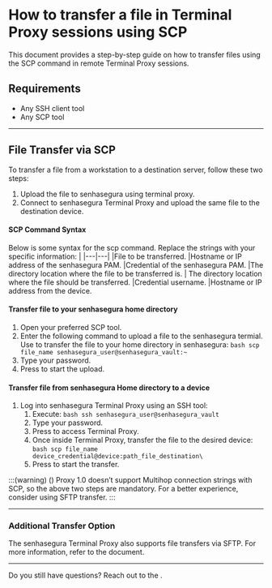 # How to transfer a file in Terminal Proxy sessions using SCP 

This document provides a step-by-step guide on how to transfer files using the SCP command in remote Terminal Proxy sessions.

## Requirements

* Any SSH client tool
* Any SCP tool

---
## File Transfer via SCP
To transfer a file from a workstation to a destination server, follow these two steps:

1. Upload the file to senhasegura using terminal proxy.
2. Connect to senhasegura Terminal Proxy and upload the same file to the destination device.

#### SCP Command Syntax

Below is some syntax for the scp command. Replace the strings with your specific information:
|
|---|---|
|File to be transferred.
|Hostname or IP address of the senhasegura PAM.
|Credential of the senhasegura PAM.
|The directory location where the file to be transferred is.
| The directory location where the file should be transferred.
|Credential username.
|Hostname or IP address from the device.

#### Transfer file to your senhasegura home directory
1. Open your preferred SCP tool.
2. Enter the following command to upload a file to the senhasegura termial. Use  to transfer the file to your home directory in senhasegura:
    `bash
    scp file_name senhasegura_user@senhasegura_vault:~
    `
3. Type your password.
4. Press  to start the upload.

#### Transfer file from senhasegura Home directory to a device
1. Log into senhasegura Terminal Proxy using an SSH tool:
    1. Execute:
        `bash
        ssh senhasegura_user@senhasegura_vault
        `
    3. Type your password.
    4. Press  to access Terminal Proxy.
    5. Once inside Terminal Proxy, transfer the file to the desired device:
        `bash
        scp file_name device_credential@device:path_file_destination\
        `
    5. Press  to start the transfer.

:::(warning) ()
Proxy 1.0 doesn’t support Multihop connection strings with SCP, so the above two steps are mandatory. For a better experience, consider using SFTP transfer.
:::

---

### Additional Transfer Option

The senhasegura Terminal Proxy also supports file transfers via SFTP. For more information, refer to the  document.

---
Do you still have questions? Reach out to the .